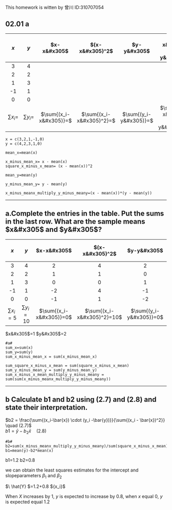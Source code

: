 #
This homework is witten by 曾川    ID:310707054
## 02.01 a
|$x$|$y$ |$x-x&#x305$|$(x-x&#x305)^2$       |$y-y&#x305$| $(x-x&#x305)(y-y&#x305) $       |
|:---:|:---:|:---------:|:---------------------:|:-----------:|:---------------------:|
| 3   | 4   |        |                   |         |                   |
| 2   | 2   |       |                  |         |                  |
| 1   | 3   |         |                     |          |                    |
| -1  | 1   |        |                    |         |                 |
| 0   | 0   |        |                   |        |                     |
| $\sum{x_i}=$  | $\sum{y_i}=$  | $\sum{(x_i-x&#x305)}=$        |   $\sum{(x_i-x&#x305)^2}=$           |  $\sum{(y_i-y&#x305)}=$        | $\sum{(x_i-x&#x305)(y_i-y&#x305)}=$  |
```
x = c(3,2,1,-1,0)
y = c(4,2,3,1,0)

mean_x=mean(x)

x_minus_mean_x= x - mean(x)
square_x_minus_x_mean= (x - mean(x))^2

mean_y=mean(y)

y_minus_mean_y= y - mean(y)

x_minus_meanx_multiply_y_minus_meany=(x - mean(x))*(y - mean(y))
```
---
## a.Complete the entries in the table. Put the sums in the last row. What are the sample means $x&#x305$ and $y&#x305$?

|$x$|$y$ |$x-x&#x305$|$(x-x&#x305)^2$       |$y-y&#x305$| $(x-x&#x305)(y-y&#x305) $       |
|:---:|:---:|:---------:|:---------------------:|:-----------:|:---------------------:|
| 3   | 4   |  2      |   4                |    2     |        4           |
| 2   | 2   |   1    |       1           |     0    |           0       |
| 1   | 3   |    0     |       0              |    1      |      0              |
| -1  | 1   |    -2    |       4             |     -1    |      2           |
| 0   | 0   |    -1    |       1            |    -2    |          2           |
| $\sum{x_i}=5$  | $\sum{y_i}=10$  | $\sum{(x_i-x&#x305)}=0$        |   $\sum{(x_i-x&#x305)^2}=10$           |  $\sum{(y_i-y&#x305)}=0$        | $\sum{(x_i-x&#x305)(y_i-y&#x305)}=8$  |

$x&#x305$=1  $y&#x305$=2
```
#a#
sum_x=sum(x)
sum_y=sum(y)
sum_x_minus_mean_x = sum(x_minus_mean_x)

sum_square_x_minus_x_mean = sum(square_x_minus_x_mean)
sum_y_minus_mean_y = sum(y_minus_mean_y)
sum_x_minus_x_mean_multiply_y_minus_meany = sum(sum(x_minus_meanx_multiply_y_minus_meany))
```
---
## b Calculate b1 and b2 using (2.7) and (2.8) and state their interpretation.
$b2 = \frac{\sum{(x_i-\bar{x}) \cdot (y_i -\bar{y})}}{\sum{(x_i - \bar{x})^2}} \quad (2.7)$\
$b1 = \bar{y} - b_2\bar{x} \quad (2.8)$
```
#b#
b2=sum(x_minus_meanx_multiply_y_minus_meany)/sum(square_x_minus_x_mean)
b1=mean(y)-b2*mean(x)
```
b1=1.2   b2=0.8 

we can obtain the least squares estimates for the intercept and slopeparameters $\beta_1$ and $\beta_2$

  $\ \hat{Y} \$=1.2+0.8 $\{x_i}$

When $X$ increases by 1, $y$ is expected to increase by 0.8, when $x$ equal 0, $y$ is expected equal 1.2
